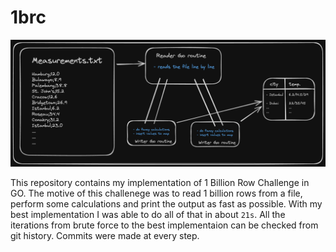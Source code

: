 # 1brc

<img src=".profile/diagram.png" />

This repository contains my implementation of 1 Billion Row Challenge in GO. The motive of this challenege was to read 1 billion rows from a file, perform some calculations and print the output as fast as possible. With my best implementation I was able to do all of that in about `21s`. All the iterations from brute force to the best implementaion can be checked from git history. Commits were made at every step.